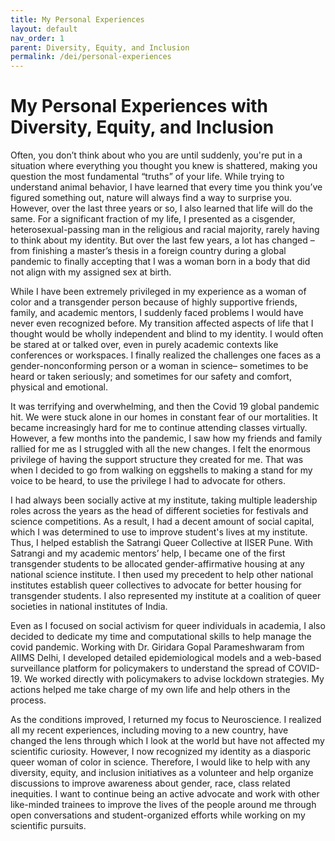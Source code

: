 ```yaml
---
title: My Personal Experiences
layout: default
nav_order: 1
parent: Diversity, Equity, and Inclusion
permalink: /dei/personal-experiences
---
```


# My Personal Experiences with Diversity, Equity, and Inclusion

Often, you don’t think about who you are until suddenly, you're put in a situation where everything you thought you knew is shattered, making you question the most fundamental “truths” of your life. While trying to understand animal behavior, I have learned that every time you think you’ve figured something out, nature will always find a way to surprise you. However, over the last three years or so, I also learned that life will do the same. For a significant fraction of my life, I presented as a cisgender, heterosexual-passing man in the religious and racial majority, rarely having to think about my identity. But over the last few years, a lot has changed – from finishing a master’s thesis in a foreign country during a global pandemic to finally accepting that I was a woman born in a body that did not align with my assigned sex at birth. 

While I have been extremely privileged in my experience as a woman of color and a transgender person because of highly supportive friends, family, and academic mentors, I suddenly faced problems I would have never even recognized before. My transition affected aspects of life that I thought would be wholly independent and blind to my identity. I would often be stared at or talked over, even in purely academic contexts like conferences or workspaces. I finally realized the challenges one faces as a gender-nonconforming person or a woman in science– sometimes to be heard or taken seriously; and sometimes for our safety and comfort, physical and emotional. 

It was terrifying and overwhelming, and then the Covid 19 global pandemic hit. We were stuck alone in our homes in constant fear of our mortalities. It became increasingly hard for me to continue attending classes virtually. However, a few months into the pandemic, I saw how my friends and family rallied for me as I struggled with all the new changes. I felt the enormous privilege of having the support structure they created for me. That was when I decided to go from walking on eggshells to making a stand for my voice to be heard, to use the privilege I had to advocate for others. 

I had always been socially active at my institute, taking multiple leadership roles across the years as the head of different societies for festivals and science competitions. As a result, I had a decent amount of social capital, which I was determined to use to improve student's lives at my institute. Thus, I helped establish the Satrangi Queer Collective at IISER Pune.  With Satrangi and my academic mentors’ help, I became one of the first transgender students to be allocated gender-affirmative housing at any national science institute. I then used my precedent to help other national institutes establish queer collectives to advocate for better housing for transgender students. I also represented my institute at a coalition of queer societies in national institutes of India. 

Even as I focused on social activism for queer individuals in academia, I also decided to dedicate my time and computational skills to help manage the covid pandemic. Working with Dr. Giridara Gopal Parameshwaram from AIIMS Delhi, I developed detailed epidemiological models and a web-based surveillance platform for policymakers to understand the spread of COVID-19. We worked directly with policymakers to advise lockdown strategies. My actions helped me take charge of my own life and help others in the process.

As the conditions improved, I returned my focus to Neuroscience. I realized all my recent experiences, including moving to a new country, have changed the lens through which I look at the world but have not affected my scientific curiosity.  However, I now recognized my identity as a diasporic queer woman of color in science. Therefore, I would like to help with any diversity, equity, and inclusion initiatives as a volunteer and help organize discussions to improve awareness about gender, race, class related inequities. I want to continue being an active advocate and work with other like-minded trainees to improve the lives of the people around me through open conversations and student-organized efforts while working on my scientific pursuits.
